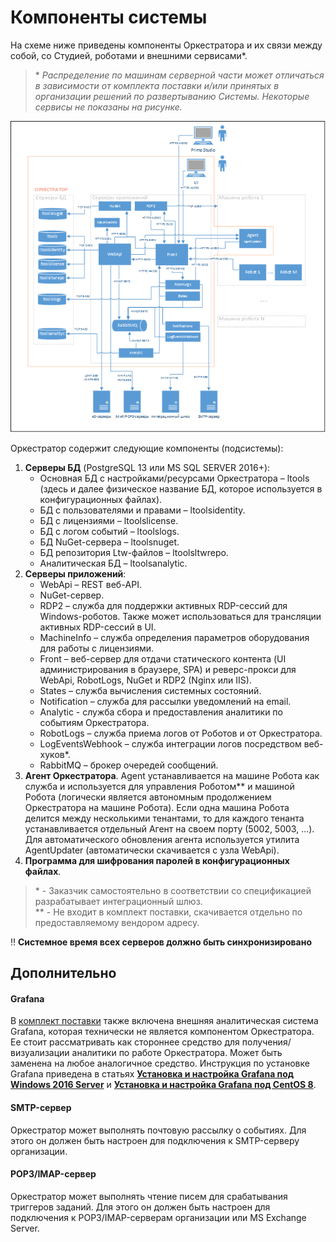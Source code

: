 # Компоненты системы

На схеме ниже приведены компоненты Оркестратора и их связи между собой, со Студией, роботами и внешними сервисами\*. 

> \* *Распределение по машинам серверной части может отличаться в зависимости от комплекта поставки и/или принятых в организации решений по развертыванию Системы. Некоторые сервисы не показаны на рисунке.*

![](../orchestrator-new/resources/Orch-components.PNG)

Оркестратор содержит следующие компоненты (подсистемы):

1.	**Серверы БД** (PostgreSQL 13 или MS SQL SERVER 2016+):
    * Основная БД с настройками/ресурсами Оркестратора – ltools (здесь и далее физическое название БД, которое используется в конфигурационных файлах).
    * БД с пользователями и правами – ltoolsidentity.
    * БД с лицензиями – ltoolslicense.
    * БД с логом событий – ltoolslogs.
    * БД NuGet-сервера – ltoolsnuget.
    * БД репозитория Ltw-файлов – ltoolsltwrepo.
    * Аналитическая БД – ltoolsanalytic.
2. **Серверы приложений**:
    * WebApi – REST веб-API.
    * NuGet-сервер.
    * RDP2 – служба для поддержки активных RDP-сессий для Windows-роботов. Также может использоваться для трансляции активных RDP-сессий в UI.
    * MachineInfo – служба определения параметров оборудования для работы с лицензиями.
    * Front – веб-сервер для отдачи статического контента (UI администрирования в браузере, SPA) и реверс-прокси для WebApi, RobotLogs, NuGet и RDP2 (Nginx или IIS).
    * States – служба вычисления системных состояний.
    * Notification – служба для рассылки уведомлений на email.
    * Analytic - служба сбора и предоставления аналитики по событиям Оркестратора. 
    * RobotLogs – служба приема логов от Роботов и от Оркестратора. 
    * LogEventsWebhook – служба интеграции логов посредством веб-хуков\*.
    * RabbitMQ – брокер очередей сообщений.
3. **Агент Оркестратора**. Agent устанавливается на машине Робота как служба и используется для управления Роботом\*\* и машиной Робота (логически является автономным продолжением Оркестратора на машине Робота). 
Если одна машина Робота делится между несколькими тенантами, то для каждого тенанта устанавливается отдельный Агент на своем порту (5002, 5003, ...).
Для автоматического обновления агента используется утилита AgentUpdater (автоматически скачивается с узла WebApi).
4. **Программа для шифрования паролей в конфигурационных файлах**.

>  \* - Заказчик самостоятельно в соответствии со спецификацией разрабатывает интеграционный шлюз.  
>  \*\* - Не входит в комплект поставки, скачивается отдельно по предоставляемому вендором адресу.  

:bangbang: **Системное время всех серверов должно быть синхронизировано**


## Дополнительно

#### Grafana

В [комплект поставки](https://docs.primo-rpa.ru/primo-rpa/orchestrator/deployment/kit) также включена внешняя аналитическая система Grafana, 
которая технически не является компонентом Оркестратора. Ее стоит рассматривать как стороннее средство для получения/визуализации аналитики 
по работе Оркестратора. Может быть заменена на любое аналогичное средство. Инструкция по установке Grafana приведена в статьях [**Установка и настройка Grafana под Windows 2016 Server**](https://docs.primo-rpa.ru/primo-rpa/orchestrator/orchestrator-sys-admin/install/windows/additional-components-win/grafana-win.md) и 
[**Установка и настройка Grafana под CentOS 8**](https://docs.primo-rpa.ru/primo-rpa/orchestrator/orchestrator-sys-admin/install/linux/additional-components-linux/grafana-linux-centos).

#### SMTP-сервер

Оркестратор может выполнять почтовую рассылку о событиях. Для этого он должен быть настроен для подключения к SMTP-серверу организации.

#### POP3/IMAP-сервер

Оркестратор может выполнять чтение писем для срабатывания триггеров заданий. Для этого он должен быть настроен для подключения к POP3/IMAP-серверам организации или MS Exchange Server.


